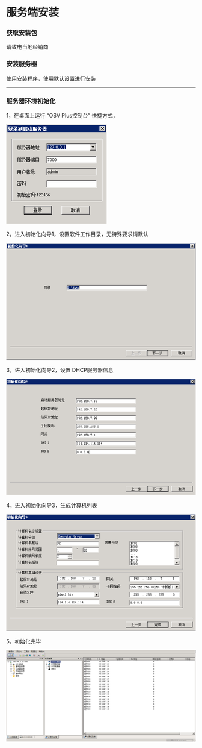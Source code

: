 # 服务端安装

### 获取安装包

请致电当地经销商

### 安装服务器

使用安装程序，使用默认设置进行安装

---

### 服务器环境初始化


1，在桌面上运行 “OSV Plus控制台” 快捷方式，
   
 ![](/assets/c0.png)

2，进入初始化向导1，设置软件工作目录，无特殊要求请默认

![](/assets/c1.png)

3，进入初始化向导2，设置 DHCP服务器信息

![](/assets/c2.png)

4，进入初始化向导3，生成计算机列表

![](/assets/c3.png)

5，初始化完毕

![](/assets/c4.png)


